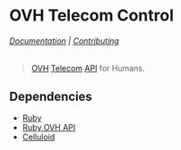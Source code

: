 # OVH Telecom Control

###### [Documentation](doc) | [Contributing](CONTRIBUTING)

> [OVH] [Telecom][Telephony] [API] for Humans.

## Dependencies

- [Ruby]
- [Ruby OVH API]
- [Celluloid]

[OVH]: https://ovh.com
[API]: https://api.ovh.com
[Telephony]: https://api.ovh.com/console/#/telephony
[Ruby]: http://ruby-lang.org
[Ruby OVH API]: https://rubygems.org/gems/ovh-api
[Celluloid]: https://celluloid.io
